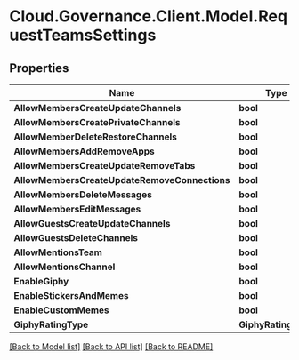 # Cloud.Governance.Client.Model.RequestTeamsSettings
## Properties

Name | Type | Description | Notes
------------ | ------------- | ------------- | -------------
**AllowMembersCreateUpdateChannels** | **bool** |  | [optional] 
**AllowMembersCreatePrivateChannels** | **bool** |  | [optional] 
**AllowMemberDeleteRestoreChannels** | **bool** |  | [optional] 
**AllowMembersAddRemoveApps** | **bool** |  | [optional] 
**AllowMembersCreateUpdateRemoveTabs** | **bool** |  | [optional] 
**AllowMembersCreateUpdateRemoveConnections** | **bool** |  | [optional] 
**AllowMembersDeleteMessages** | **bool** |  | [optional] 
**AllowMembersEditMessages** | **bool** |  | [optional] 
**AllowGuestsCreateUpdateChannels** | **bool** |  | [optional] 
**AllowGuestsDeleteChannels** | **bool** |  | [optional] 
**AllowMentionsTeam** | **bool** |  | [optional] 
**AllowMentionsChannel** | **bool** |  | [optional] 
**EnableGiphy** | **bool** |  | [optional] 
**EnableStickersAndMemes** | **bool** |  | [optional] 
**EnableCustomMemes** | **bool** |  | [optional] 
**GiphyRatingType** | **GiphyRatingType** |  | [optional] 

[[Back to Model list]](../README.md#documentation-for-models) [[Back to API list]](../README.md#documentation-for-api-endpoints) [[Back to README]](../README.md)

